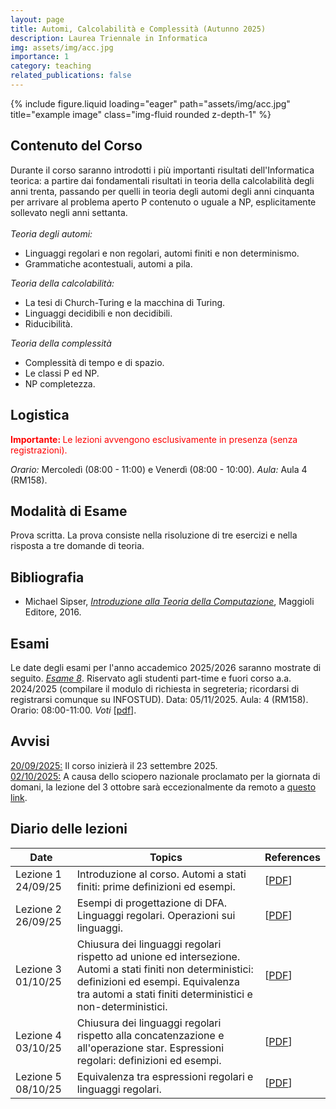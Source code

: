 ```yaml
---
layout: page
title: Automi, Calcolabilità e Complessità (Autunno 2025)
description: Laurea Triennale in Informatica
img: assets/img/acc.jpg
importance: 1
category: teaching
related_publications: false
---
```

<div class="row">
    <div class="col-sm mt-3 mt-md-0">
        {% include figure.liquid loading="eager" path="assets/img/acc.jpg" title="example image" class="img-fluid rounded z-depth-1" %}
    </div>
</div>

<h2>Contenuto del Corso</h2>
Durante il corso saranno introdotti i pi&ugrave; importanti risultati dell'Informatica teorica: a partire dai fondamentali risultati in teoria della calcolabilit&agrave; degli anni trenta, passando per quelli in teoria degli automi degli anni cinquanta per arrivare al problema aperto P contenuto o uguale a NP, esplicitamente sollevato negli anni settanta.
<br><br>
<em>Teoria degli automi:</em>
<ul>
<li> Linguaggi regolari e non regolari, automi finiti e non determinismo.
</li>
<li> Grammatiche acontestuali, automi a pila.
</li>
</ul>

<em>Teoria della calcolabilit&agrave;:</em>
<ul>
<li> La tesi di Church-Turing e la macchina di Turing.
</li>
<li> Linguaggi decidibili e non decidibili.
</li>
<li> Riducibilit&agrave;.
</li>
</ul>

<em>Teoria della complessit&agrave;</em>
<ul>
<li> Complessit&agrave; di tempo e di spazio.
</li>
<li> Le classi P ed NP.
</li>
<li> NP completezza.
</li>
</ul>

<h2>Logistica</h2>
<p style="color:red;"><b> Importante: </b>Le lezioni avvengono esclusivamente in presenza (senza registrazioni).</p>
<em>Orario:</em> Mercoled&igrave; (08:00 - 11:00) e Venerd&igrave; (08:00 - 10:00).
<em>Aula:</em> Aula 4 (RM158).

<h2>Modalit&agrave; di Esame</h2>
Prova scritta. La prova consiste nella risoluzione di tre esercizi e nella risposta a tre domande di teoria.

<h2>Bibliografia</h2>
<ul>
<li>Michael Sipser, <em><a href="https://www.hoepli.it/libro/introduzione-alla-teoria-della-computazione/9788891616180.html?origin=google-shopping">Introduzione alla Teoria della Computazione</a></em>, Maggioli Editore, 2016.
</li>
</ul>

<h2>Esami</h2>
Le date degli esami per l'anno accademico 2025/2026 saranno mostrate di seguito.
<u><em>Esame 8</em></u>. Riservato agli studenti part-time e fuori corso a.a. 2024/2025 (compilare il modulo di richiesta in segreteria; ricordarsi di registrarsi comunque su INFOSTUD). Data: 05/11/2025. Aula: 4 (RM158). Orario: 08:00-11:00. <em>Voti</em> [<a href="https://dventuri83.github.io/assets/pdf/acc_esame08_2425_scores.pdf">pdf</a>].
<br>
<!---
<u><em>Esame 1</em></u>. Data: 14/01/25. Aula 3 (RM018). Orario: 10:00-13:00. <em>Voti</em> [<a href="https://dventuri83.github.io/assets/pdf/acc_esame01_2425_scores.pdf">pdf</a>].
<br>
<u><em>Esame 2</em></u>. Data: 04/02/25. Aula 3 (RM018). Orario: 10:00-13:00. <em>Voti</em> [<a href="https://dventuri83.github.io/assets/pdf/acc_esame02_2425_scores.pdf">pdf</a>].
<br>
<u><em>Esame 3</em></u>. Riservato agli studenti part-time e fuori corso (compilare il modulo di richiesta in segreteria; ricordarsi di registrarsi comunque su INFOSTUD). Data: 04/04/25. Aula: 3 (RM018). Orario: 08:30-11:30. <em>Voti</em> [<a href="https://dventuri83.github.io/assets/pdf/acc_esame03_2425_scores.pdf">pdf</a>].
<br>
<u><em>Esame 4</em></u>. Data: 10/06/25. Aula 3 (RM018). Orario: 10:00-13:00. <em>Voti</em> [<a href="https://dventuri83.github.io/assets/pdf/acc_esame04_2425_scores.pdf">pdf</a>].
<br>
<u><em>Esame 5</em></u>. Data: 15/07/25. Aula 3 (RM018). Orario: 10:00-13:00. <em>Voti</em> [<a href="https://dventuri83.github.io/assets/pdf/acc_esame05_2425_scores.pdf">pdf</a>].
<br>
<u><em>Esame 6</em></u>. Data: 09/09/25. Aula 3 (RM018). Orario: 10:00-13:00. <em>Voti</em> [<a href="https://dventuri83.github.io/assets/pdf/acc_esame06_2425_scores.pdf">pdf</a>].
<br>
<u><em>Esame 7</em></u>. Riservato agli studenti part-time e fuori corso (compilare il modulo di richiesta in segreteria; ricordarsi di registrarsi comunque su INFOSTUD). Data: TBA. Aula: TBA. Orario: TBA. <em>Voti</em> [<a href="https://dventuri83.github.io/assets/pdf/acc_esame07_2425_scores.pdf">pdf</a>].
--->

<h2>Avvisi</h2>
<u>20/09/2025:</u> Il corso inizierà il 23 settembre 2025.
<br>
<u>02/10/2025:</u> A causa dello sciopero nazionale proclamato per la giornata di domani, la lezione del 3 ottobre sarà eccezionalmente da remoto a <a href="https://uniroma1.zoom.us/j/85012034183?pwd=UhBbmHbLMAbrBAh09OGjdus4sXOhqM.1">questo link</a>.
<br>
<!---
<u>30/09/2024:</u> A causa dei lavori in corso nelle aule in Via De Lollis, la lezione del 4 ottobre sarà da remoto a <a href="https://uniroma1.zoom.us/j/86123921107?pwd=YICFZ9rvjNF2eSqU7mN6c8xoJOIndS.1">questo link</a>.
<br>
<u>02/10/2024:</u> A causa dei lavori in corso nelle aule in Via De Lollis, la lezione del 11 ottobre avrà luogo in Aula A - Scienze Biochimiche (Città Universitaria).
<br>
<u>12/10/2024:</u> A causa dei lavori in corso nelle aule in Via De Lollis, la lezione del 18 ottobre avrà luogo in Aula 101 - Palazzina D - Viale Regina Elena 295.
<br>
<u>22/10/2024:</u> A causa dei lavori in corso nelle aule in Via De Lollis, la lezione del 25 ottobre avrà luogo in Aula 301 - Palazzina D - Viale Regina Elena 295.
<br>
<u>02/11/2024:</u> A causa dei lavori in corso nelle aule in Via De Lollis, la lezione del 08 novembre avrà luogo in Aula 301 - Palazzina D - Viale Regina Elena 295.
<br>
<u>07/11/2024:</u> A causa dello sciopero nazionale proclamato per la giornata di domani, la lezione del 8 novembre sarà eccezionalmente da remoto a <a href="https://uniroma1.zoom.us/j/81229907754?pwd=EZK66yAlBNbtC8NDMubGoZA3MJtGs3.1">questo link</a>.
<br>
<u>09/11/2024:</u> A causa dei lavori in corso nelle aule in Via De Lollis, la lezione del 15 novembre avrà luogo in Aula 201 - Palazzina D - Viale Regina Elena 295.
<br>
<u>16/11/2024:</u> A causa dei lavori in corso nelle aule in Via De Lollis, la lezione del 22 novembre avrà luogo in Aula 201 - Palazzina D - Viale Regina Elena 295.
<br>
<u>18/10/2024:</u> Gli studenti sono invitati al prossimo appuntamento della serie di seminari <a href="https://www.di.uniroma1.it/it/notizie/seminari/distinguished-lectures">Distinguished Lectures</a>, sponsorizzata dal Dipartimento di Informatica. Il seminario avrà luogo il 25/11/24 alle ore 12pm in Viale Regina Elena 295, Palazzina D, Aula 101.
<br>
<u>23/11/2024:</u> A partire dalla prossima settimana, le lezioni del venerdì avranno luogo in Aula 4 De Lollis (Via Tiburtina 205).
<br>
<u>12/12/2024:</u> A causa dello sciopero nazionale proclamato per la giornata di domani, la lezione del 13 dicembre sarà eccezionalmente da remoto a <a href="https://uniroma1.zoom.us/j/89788890233?pwd=BnKB3PL5q96ZyhbAbobid00lrPIUc1.1">questo link</a>.
--->

<h2>Diario delle lezioni</h2>
<table>
    <thead>
        <tr>
            <th>Date</th>
            <th>Topics</th>
            <th>References</th>
        </tr>
    </thead>
    <tbody>
        <tr>
            <td>Lezione 1 24/09/25</td>
            <td>Introduzione al corso. Automi a stati finiti: prime definizioni ed esempi.</td>
            <td>[<a href="https://dventuri83.github.io/assets/pdf/acc_lecture01_2526.pdf" target="_blank">PDF</a>]</td>
        </tr>
        <tr>
            <td>Lezione 2 26/09/25</td>
            <td>Esempi di progettazione di DFA. Linguaggi regolari. Operazioni sui linguaggi.</td>
            <td>[<a href="https://dventuri83.github.io/assets/pdf/acc_lecture02_2526.pdf" target="_blank">PDF</a>]</td>
        </tr>
        <tr>
            <td>Lezione 3 01/10/25</td>
            <td>Chiusura dei linguaggi regolari rispetto ad unione ed intersezione. Automi a stati finiti non deterministici: definizioni ed esempi. Equivalenza tra automi a stati finiti deterministici e non-deterministici.</td>
            <td>[<a href="https://dventuri83.github.io/assets/pdf/acc_lecture03_2526.pdf" target="_blank">PDF</a>]</td>
        </tr>  
        <tr>
            <td>Lezione 4 03/10/25</td>
            <td>Chiusura dei linguaggi regolari rispetto alla concatenzazione e all'operazione star. Espressioni regolari: definizioni ed esempi.</td>
            <td>[<a href="https://dventuri83.github.io/assets/pdf/acc_lecture04_2526.pdf" target="_blank">PDF</a>]</td>
        </tr>
        <tr>
            <td>Lezione 5 08/10/25</td>
            <td>Equivalenza tra espressioni regolari e linguaggi regolari.</td>
            <td>[<a href="https://dventuri83.github.io/assets/pdf/acc_lecture05_2526.pdf" target="_blank">PDF</a>]</td>
        </tr>
        <!---                
        <tr>
            <td>Lezione 6 11/10/24</td>
            <td>Linguaggi non regolari: pumping lemma. Esercizi sui linguaggi regolari. Grammatiche acontestuali: prime definizioni ed esempi. Ambiguità nelle grammatiche acontestuali. Forma normale di Chomsky. Esempi.</td>
            <td>[<a href="" target="_blank">PDF</a>]</td>
        </tr>
        <tr>
            <td>Lezione 7 16/10/24</td>
            <td>Automi a pila: definizioni ed esempi. Equivalenza tra automi a pila non-deterministici e grammatiche acontestuali.</td>
            <td>[<a href="https://dventuri83.github.io/assets/pdf/acc_lecture07_2425.pdf" target="_blank">PDF</a>]</td>
        </tr>
        <tr>
            <td>Lezione 8 18/10/24</td>
            <td>Equivalenza tra automi a pila non-deterministici e grammatiche acontestuali. Pumping lemma per linguaggi acontestuali.</td>
            <td>[<a href="https://dventuri83.github.io/assets/pdf/acc_lecture08_2425.pdf" target="_blank">PDF</a>]</td>
        </tr>
        <tr>
            <td>Lezione 9 23/10/24</td>
            <td>Esercizi sulle grammatiche acontestuali. Calcolabilità. Macchine di Turing: prime definizioni ed esempi.</td>
            <td>[<a href="https://dventuri83.github.io/assets/pdf/acc_lecture09_2425.pdf" target="_blank">PDF</a>]</td>
        </tr>
        <tr>
            <td>Lezione 10 25/10/24</td>
            <td>Esempi di macchine di Turing e trucchi di programmazione. Linguaggi Turing-riconoscibili e linguaggi decidibili.</td>
            <td>[<a href="https://dventuri83.github.io/assets/pdf/acc_lecture10_2425.pdf" target="_blank">PDF</a>]</td>
        </tr>
        <tr>
            <td>Lezione 11 30/10/24</td>
            <td>Varianti di macchine di Turing: La macchina di Turing multi-nastro e macchine di Turing non-deterministiche. Equivalenza con la macchina di Turing deterministica a singolo nastro. Macchine di Turing enumeratori.</td>
            <td>[<a href="https://dventuri83.github.io/assets/pdf/acc_lecture11_2425.pdf" target="_blank">PDF</a>]</td>
        </tr>
        <tr>
            <td>Lezione 12 06/11/24</td>
            <td>Esempi di linguaggi Turing-decidibili. Esistenza di linguaggi non decidibili e non Turing-riconoscibili.</td>
            <td>[<a href="https://dventuri83.github.io/assets/pdf/acc_lecture12_2425.pdf" target="_blank">PDF</a>]</td>
        </tr>
        <tr>
            <td>Lezione 13 08/11/24</td>
            <td>La diagonalizzazione ed esempi di linguaggi indecidibili. Primi esempi di riducibilità.</td>
            <td>[<a href="https://dventuri83.github.io/assets/pdf/acc_lecture13_2425.pdf" target="_blank">PDF</a>]</td>
        </tr>
        <tr>
            <td>Lezione 14 13/11/24</td>
            <td>Riducibilità mediante funzione. Esercizi di calcolabilità.</td>
            <td>[<a href="https://dventuri83.github.io/assets/pdf/acc_lecture14_2425.pdf" target="_blank">PDF</a>]</td>
        </tr>
        <tr>
            <td>Lezione 15 15/11/24</td>
            <td>Teoremi di incompletezza di Goedel.</td>
            <td>[<a href="https://dventuri83.github.io/assets/pdf/acc_lecture15_2425.pdf" target="_blank">PDF</a>]</td>
        </tr>
        <tr>
            <td>Lezione 16 20/11/24</td>
            <td>Teoremi di incompletezza di Goedel. Complessità di tempo. Le classi P ed EXP. Esempi di problemi in P.</td>
            <td>[<a href="https://dventuri83.github.io/assets/pdf/acc_lecture16_2425.pdf" target="_blank">PDF</a>]</td>
        </tr>
        <tr>
            <td>Lezione 17 22/11/24</td>
            <td>Soddisfacibilità. 2-SAT in P. Definizione di NP tramite verificatori.</td>
            <td>[<a href="https://dventuri83.github.io/assets/pdf/acc_lecture17_2425.pdf" target="_blank">PDF</a>]</td>
        </tr>
        <tr>
            <td>Lezione 18 27/11/24</td>
            <td>Definizione di NP tramite non-determinismo. Esempi di linguaggi in NP. Equivalenza delle due definizioni di NP. NP-completezza.</td>
            <td>[<a href="https://dventuri83.github.io/assets/pdf/acc_lecture18_2425.pdf" target="_blank">PDF</a>]</td>
        </tr>
        <tr>
            <td>Lezione 19 29/11/24</td>
            <td>Teorema di Cook-Levin. Ulteriori problemi NP-completi.</td>
            <td>[<a href="https://dventuri83.github.io/assets/pdf/acc_lecture19_2425.pdf" target="_blank">PDF</a>]</td>
        </tr>
        <tr>
            <td>Lezione 20 04/12/24</td>
            <td>Conseguenze di P = NP. coNP e coNP-completezza. Complessità di spazio: definizioni e primi esempi.</td>
            <td>[<a href="https://dventuri83.github.io/assets/pdf/acc_lecture20_2425.pdf" target="_blank">PDF</a>]</td>
        </tr>
        <tr>
            <td>Lezione 21 06/12/24</td>
            <td>Classi PSPACE, L, NPSPACE, NL. PATH in SPACE(log^2 n). PATH in NL.</td>
            <td>[<a href="https://dventuri83.github.io/assets/pdf/acc_lecture21_2425.pdf" target="_blank">PDF</a>]</td>
        </tr>
        <tr>
            <td>Lezione 22 11/12/24</td>
            <td>NL-completezza. Teorema di Savitch. Riduzioni in spazio logaritmico.</td>
            <td>[<a href="https://dventuri83.github.io/assets/pdf/acc_lecture22_2425.pdf" target="_blank">PDF</a>]</td>
        </tr>
        <tr>
            <td>Lezione 23 13/12/24</td>
            <td>PSPACE-completezza. NL=coNL.</td>
            <td>[<a href="https://dventuri83.github.io/assets/pdf/acc_lecture23_2425.pdf" target="_blank">PDF</a>]</td>
        </tr>
        <tr>
            <td>Lezione 24 18/12/24</td>
            <td>Teoremi di gerarchia tempo e spazio. La domanda P vs NP.</td>
            <td>[<a href="https://dventuri83.github.io/assets/pdf/acc_lecture24_2425.pdf" target="_blank">PDF</a>]</td>
        </tr>
        <tr>
            <td>Lezione 25 20/12/24</td>
            <td>Esercizi di complessità..</td>
            <td>[<a href="https://dventuri83.github.io/assets/pdf/acc_lecture25_2425.pdf" target="_blank">PDF</a>]</td>
        </tr>
        --->
    </tbody>
</table>
